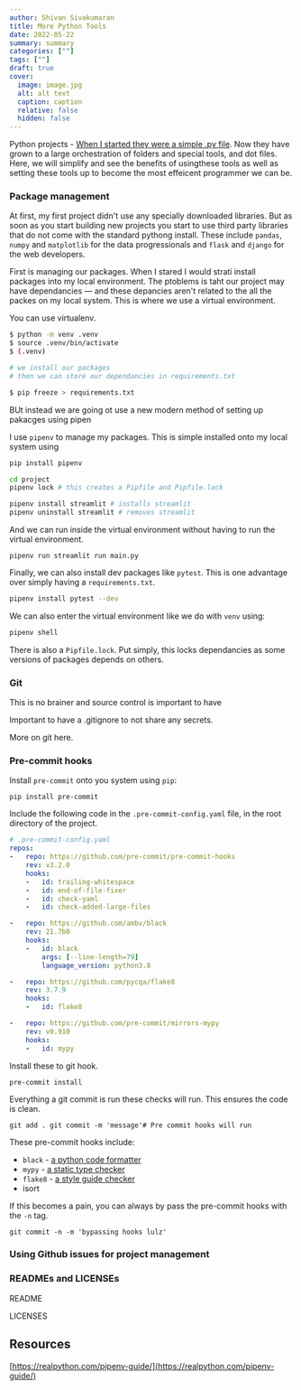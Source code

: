 ```yaml
---
author: Shivan Sivakumaran
title: More Python Tools
date: 2022-05-22
summary: summary
categories: [""]
tags: [""]
draft: true
cover:
  image: image.jpg
  alt: alt text
  caption: caption
  relative: false
  hidden: false
---
```


Python projects - [When I started they were a simple .py file](https://github.com/ShivanS93/LearnMultiplication). Now they have grown to a large orchestration of folders and special tools, and dot files. Here, we will simplify and see the benefits of usingthese tools as well as setting these tools up to become the most effeicent programmer we can be.

### Package management

At first, my first project didn't use any specially downloaded libraries. But as soon as you start building new projects you start to use third party libraries that do not come with the standard pythong install. These include `pandas`, `numpy` and `matplotlib` for the data progressionals and `flask` and `django` for the web developers.

First is managing our packages. When I stared I would strati install packages into my local environment. The ptoblems is taht our project may have dependancies — and these depancies aren't related to the all the packes on my local system. This is where we use a virtual environment.

You can use virtualenv.

```bash
$ python -m venv .venv
$ source .venv/bin/activate
$ (.venv)

# we install our packages
# then we can store our dependancies in requirements.txt

$ pip freeze > requirements.txt
```

BUt instead we are going ot use a new modern method of setting up pakacges using pipen

I use `pipenv` to manage my packages. This is simple installed onto my local system using

```bash
pip install pipenv
```

```bash
cd project
pipenv lock # this creates a Pipfile and Pipfile.lock

pipenv install streamlit # installs streamlit
pipenv uninstall streamlit # removes streamlit
```

And we can run inside the virtual environment without having to run the virtual environment.

`pipenv run streamlit run main.py`

Finally, we can also install dev packages like `pytest`. This is one advantage over simply having a `requirements.txt`.

```bash
pipenv install pytest --dev
```

We can also enter the virtual environment like we do with `venv` using:

```bash
pipenv shell
```

There is also a `Pipfile.lock`. Put simply, this locks dependancies as some versions of packages depends on others.

### Git

This is no brainer and source control is important to have

Important to have a .gitignore to not share any secrets.

More on git here.

### Pre-commit hooks

Install `pre-commit` onto you system using `pip`:

`pip install pre-commit`

Include the following code in the `.pre-commit-config.yaml` file, in the root directory of the project.

<!-- Also look into pyproject.toml, setup.py, and all those config files!!  -->

```yaml
# .pre-commit-config.yaml
repos:
-   repo: https://github.com/pre-commit/pre-commit-hooks
    rev: v3.2.0
    hooks:
    -   id: trailing-whitespace
    -   id: end-of-file-fixer
    -   id: check-yaml
    -   id: check-added-large-files

-   repo: https://github.com/ambv/black
    rev: 21.7b0
    hooks:
    -   id: black
        args: [--line-length=79]
        language_version: python3.8

-   repo: https://github.com/pycqa/flake8
    rev: 3.7.9
    hooks:
    -   id: flake8

-   repo: https://github.com/pre-commit/mirrors-mypy
    rev: v0.910
    hooks:
    -   id: mypy
```

Install these to git hook.

`pre-commit install`

Everything a git commit is run these checks will run. This ensures the code is clean.

`git add .
git commit -m 'message'# Pre commit hooks will run`

These pre-commit hooks include:

- `black` - [a python code formatter](https://pypi.org/project/black/)
- `mypy` - [a static type checker](http://mypy-lang.org/)
- `flake8` - [a style guide checker](https://flake8.pycqa.org/en/latest/)
- isort

If this becomes a pain, you can always by pass the pre-commit hooks with the `-n` tag.

`git commit -n -m 'bypassing hooks lulz'`

### Using Github issues for project management

### READMEs and LICENSEs

README

LICENSES


## Resources

[https://realpython.com/pipenv-guide/](https://realpython.com/pipenv-guide/)
